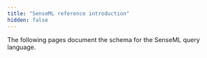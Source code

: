 ```yaml
---
title: "SenseML reference introduction"
hidden: false
---
```


The following pages document the schema for the SenseML query language.

